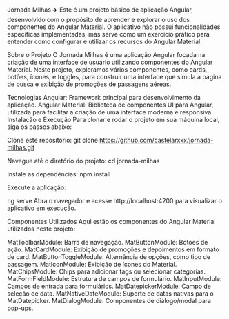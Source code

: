 Jornada Milhas ✈️
Este é um projeto básico de aplicação Angular, desenvolvido com o propósito de aprender e explorar o uso dos componentes do Angular Material. O aplicativo não possui funcionalidades específicas implementadas, mas serve como um exercício prático para entender como configurar e utilizar os recursos do Angular Material.

Sobre o Projeto
O Jornada Milhas é uma aplicação Angular focada na criação de uma interface de usuário utilizando componentes do Angular Material. Neste projeto, exploramos vários componentes, como cards, botões, ícones, e toggles, para construir uma interface que simula a página de busca e exibição de promoções de passagens aéreas.

Tecnologias
Angular: Framework principal para desenvolvimento da aplicação.
Angular Material: Biblioteca de componentes UI para Angular, utilizada para facilitar a criação de uma interface moderna e responsiva.
Instalação e Execução
Para clonar e rodar o projeto em sua máquina local, siga os passos abaixo:

Clone este repositório:
git clone https://github.com/castelarxxx/jornada-milhas.git

Navegue até o diretório do projeto:
cd jornada-milhas

Instale as dependências:
npm install

Execute a aplicação:

ng serve
Abra o navegador e acesse http://localhost:4200 para visualizar o aplicativo em execução.

Componentes Utilizados
Aqui estão os componentes do Angular Material utilizados neste projeto:

MatToolbarModule: Barra de navegação.
MatButtonModule: Botões de ação.
MatCardModule: Exibição de promoções e depoimentos em formato de card.
MatButtonToggleModule: Alternância de opções, como tipo de passagem.
MatIconModule: Exibição de ícones do Material.
MatChipsModule: Chips para adicionar tags ou selecionar categorias.
MatFormFieldModule: Estrutura de campos de formulário.
MatInputModule: Campos de entrada para formulários.
MatDatepickerModule: Campo de seleção de data.
MatNativeDateModule: Suporte de datas nativas para o MatDatepicker.
MatDialogModule: Componentes de diálogo/modal para pop-ups.
